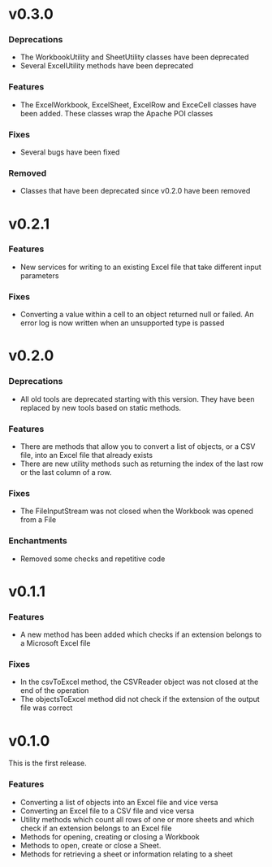 # v0.3.0
### Deprecations
* The WorkbookUtility and SheetUtility classes have been deprecated
* Several ExcelUtility methods have been deprecated
### Features
* The ExcelWorkbook, ExcelSheet, ExcelRow and ExceCell classes have been added. These classes wrap the Apache POI classes
### Fixes
* Several bugs have been fixed
### Removed
* Classes that have been deprecated since v0.2.0 have been removed

# v0.2.1
### Features
* New services for writing to an existing Excel file that take different input parameters
### Fixes
* Converting a value within a cell to an object returned null or failed. An error log is now written when an unsupported type is passed

# v0.2.0
### Deprecations
* All old tools are deprecated starting with this version. They have been replaced by new tools based on static methods.
### Features
* There are methods that allow you to convert a list of objects, or a CSV file, into an Excel file that already exists
* There are new utility methods such as returning the index of the last row or the last column of a row.
### Fixes
* The FileInputStream was not closed when the Workbook was opened from a File
### Enchantments
* Removed some checks and repetitive code

# v0.1.1
### Features
* A new method has been added which checks if an extension belongs to a Microsoft Excel file
### Fixes
* In the csvToExcel method, the CSVReader object was not closed at the end of the operation
* The objectsToExcel method did not check if the extension of the output file was correct

# v0.1.0
This is the first release.
### Features
* Converting a list of objects into an Excel file and vice versa
* Converting an Excel file to a CSV file and vice versa
* Utility methods which count all rows of one or more sheets and which check if an extension belongs to an Excel file
* Methods for opening, creating or closing a Workbook
* Methods to open, create or close a Sheet.
* Methods for retrieving a sheet or information relating to a sheet
